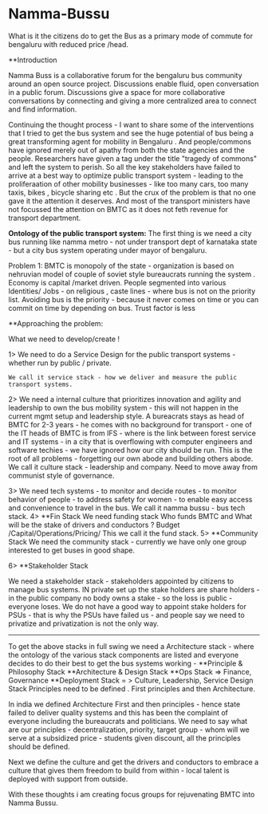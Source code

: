 # Namma-Bussu
What is it the citizens do to get the Bus as a primary mode of commute for bengaluru with reduced price /head.

**Introduction

Namma Buss   is a collaborative  forum for the bengaluru bus community around an open source project.   Discussions enable fluid, open conversation in a public forum.
Discussions give a space for more collaborative conversations by connecting and giving a more centralized area to connect and find information.

Continuing the thought process - I want to share some of the interventions that I tried to get the bus system and see the huge potential of bus being a great transforming agent for mobility in Bengaluru . And people/commons have ignored merely out of apathy from both the state agencies and the people.  Researchers have given a tag under the title "tragedy of commons" and left the system to perish. So all the key stakeholders have failed to arrive at a best way to optimize public transport system - leading to the proliferaation of other mobility businesses - like too many cars, too many taxis, bikes , bicycle sharing etc . But the crux of the problem is that no one gave it the attention it deserves. And most of the transport ministers have not focussed the attention on BMTC as it does not feth revenue for transport department.

**Ontology of the public transport system:**
The first thing is we need a city bus running like namma metro - not under transport dept of karnataka state - but a city bus system operating under mayor of bengaluru.


Problem 1:
BMTC is monopoly of the state - organization is based on nehruvian model of couple of soviet style bureaucrats running the system .
Economy is capital /market driven.
People segmented into various Identities/ Jobs - on religious , caste lines - where bus is not on the priority list. Avoiding bus is the priority - because it never comes on time or you can commit on time by depending on bus. Trust factor is less

**Approaching the problem:

What we need to develop/create ! 

1> We need to do a Service Design for the public transport systems - whether  run by public / private.

	We call it service stack - how we deliver and measure the public transport systems.

2> We need a internal culture that prioritizes innovation and agility and leadership to own the bus mobility system - this will not happen in the current mgmt setup and leadership style. A bureacrats stays as head of BMTC for 2-3 years - he comes with no background for transport - one of the IT heads of BMTC is from IFS - where is the link between forest service and IT systems - in a city that is overflowing with computer engineers and software techies - we have ignored how our city should be run.
	This is the root of all problems - forgetting our own abode and building others abode.
	We call it culture stack - leadership and company. Need to move away from communist style of governance.

3> We need tech systems - to monitor and decide routes - to monitor behavior of people - to address safety for women - to enable easy access and convenience to travel in the bus. 
We call it namma bussu - bus tech stack.
4> **Fin Stack 
  We need funding stack 
	Who funds BMTC and What will be the stake of drivers and conductors ? Budget /Capital/Operations/Pricing/
	This we call it the fund stack.
5>  **Community  Stack 
We need the community stack - currently we have only one group interested to get buses in good shape.

6> **Stakeholder Stack 

We need a stakeholder stack - stakeholders appointed by citizens to manage bus systems.
IN private set up the stake holders are share holders - in the public company no body owns a stake - so the loss is public - everyone loses.
We do not have a good way to appoint stake holders for PSUs - that is why the PSUs have failed us - and people say we need to privatize and privatization is not the only way.

***************************************************************************************************
To get the above stacks in full swing we need a Architecture stack - where the ontology of the various stack components are listed and everyone decides to do their best to get the bus systems working - 
**Principle & Philosophy Stack 
**Architecture & Design Stack 
**Ops Stack => Finance, Governance
**Deployment Stack = > Culture, Leadership, Service Design Stack
Principles need to be defined . First principles and then Architecture.

In india we defined Architecture First  and then principles - hence state  failed to deliver quality systems and this has been the complaint of everyone including the bureaucrats and politicians. We need to say what are our principles - decentralization, priority, target group - whom will we serve at a subsidized price - students given discount, all the principles should be defined.

Next we define the culture and get the drivers and conductors to embrace a culture that gives them freedom to build from within - local talent is deployed with support from outside.

With these thoughts i am creating focus groups for rejuvenating BMTC into Namma Bussu.



